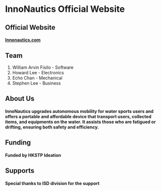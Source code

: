 # InnoNautics Official Website

## Official Website
#### [Innonautics.com](https://innonautics.com/)

## Team
1. William Arvin Fisilo - Software
2. Howard Lee - Electronics
3. Echo Chan - Mechanical
4. Stephen Lee - Business

## About Us
#### InnoNautics upgrades autonomous mobility for water sports users and offers a portable and affordable device that transport users, collected items, and equipments on the water. It assists those who are fatigued or drifting, ensuring both safety and efficiency.

## Funding
#### Funded by HKSTP Ideation

## Supports
#### Special thanks to ISD division for the support
